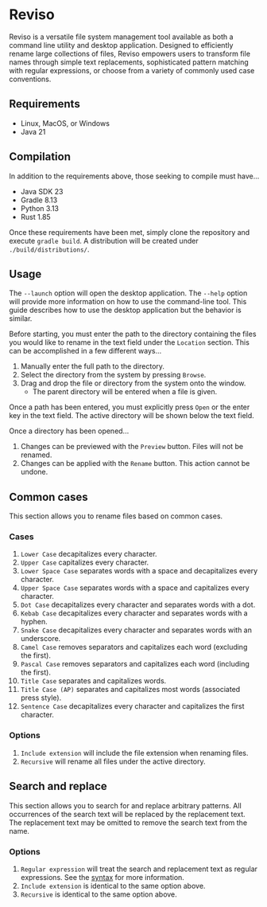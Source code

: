 # Reviso
Reviso is a versatile file system management tool available as both a command
line utility and desktop application. Designed to efficiently rename large
collections of files, Reviso empowers users to transform file names through
simple text replacements, sophisticated pattern matching with regular
expressions, or choose from a variety of commonly used case conventions.

## Requirements
- Linux, MacOS, or Windows
- Java 21

## Compilation
In addition to the requirements above, those seeking to compile must have...

- Java SDK 23
- Gradle 8.13
- Python 3.13
- Rust 1.85

Once these requirements have been met, simply clone the repository and execute
`gradle build`. A distribution will be created under `./build/distributions/`.

## Usage
The `--launch` option will open the desktop application. The `--help` option
will provide more information on how to use the command-line tool. This guide
describes how to use the desktop application but the behavior is similar.

Before starting, you must enter the path to the directory containing the files
you would like to rename in the text field under the `Location` section. This
can be accomplished in a few different ways...

1. Manually enter the full path to the directory.
2. Select the directory from the system by pressing `Browse`.
3. Drag and drop the file or directory from the system onto the window.
   - The parent directory will be entered when a file is given.

Once a path has been entered, you must explicitly press `Open` or the enter
key in the text field. The active directory will be shown below the text field.

Once a directory has been opened...
1. Changes can be previewed with the `Preview` button. Files will not be renamed.
2. Changes can be applied with the `Rename` button. This action cannot be undone.

## Common cases
This section allows you to rename files based on common cases.

### Cases
1. `Lower Case` decapitalizes every character.
2. `Upper Case` capitalizes every character.
3. `Lower Space Case` separates words with a space and decapitalizes every character.
4. `Upper Space Case` separates words with a space and capitalizes every character.
5. `Dot Case` decapitalizes every character and separates words with a dot.
6. `Kebab Case` decapitalizes every character and separates words with a hyphen.
7. `Snake Case` decapitalizes every character and separates words with an underscore.
8. `Camel Case` removes separators and capitalizes each word (excluding the first).
9. `Pascal Case` removes separators and capitalizes each word (including the first).
10. `Title Case` separates and capitalizes words.
11. `Title Case (AP)` separates and capitalizes most words (associated press style).
12. `Sentence Case` decapitalizes every character and capitalizes the first character.

### Options
1. `Include extension` will include the file extension when renaming files.
2. `Recursive` will rename all files under the active directory.

## Search and replace
This section allows you to search for and replace arbitrary patterns. All
occurrences of the search text will be replaced by the replacement text. The
replacement text may be omitted to remove the search text from the name.

### Options
1. `Regular expression` will treat the search and replacement text as
   regular expressions. See the [syntax][1] for more information.
2. `Include extension` is identical to the same option above.
3. `Recursive` is identical to the same option above.

[1]: https://docs.oracle.com/en/java/javase/21/docs/api/java.base/java/util/regex/Pattern.html#sum
